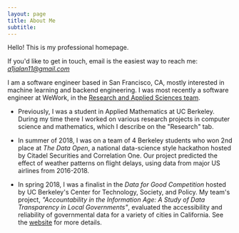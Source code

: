 ```yaml
---
layout: page
title: About Me
subtitle: 
---
```

Hello! This is my professional homepage. 

If you'd like to get in touch, email is the easiest way to reach me: *a1jalan11@gmail.com*

I am a software engineer based in San Francisco, CA, mostly interested in machine learning and backend engineering. I was most recently a software engineer at WeWork, in the [Research and Applied Sciences team](https://research.wework.com/). 

* Previously, I was a student in Applied Mathematics at UC Berkeley. During my time there I worked on various research projects in computer science and mathematics, which I describe on the "Research" tab.

* In summer of 2018, I was on a team of 4 Berkeley students who won 2nd place at *The Data Open*, a national data-science style hackathon hosted by Citadel Securities and Correlation One. Our project predicted the effect of weather patterns on flight delays, using data from major US airlines from 2016-2018. 

* In spring 2018, I was a finalist in the *Data for Good Competition* hosted by UC Berkeley's Center for Technology, Society, and Policy. My team's project, *"Accountability in the Information Age: A Study of Data Transparency in Local Governments"*, evaluated the accessibility and reliability of governmental data for a variety of cities in California. See the [website](https://ctsp.berkeley.edu/data-for-good-projects/) for more details. 